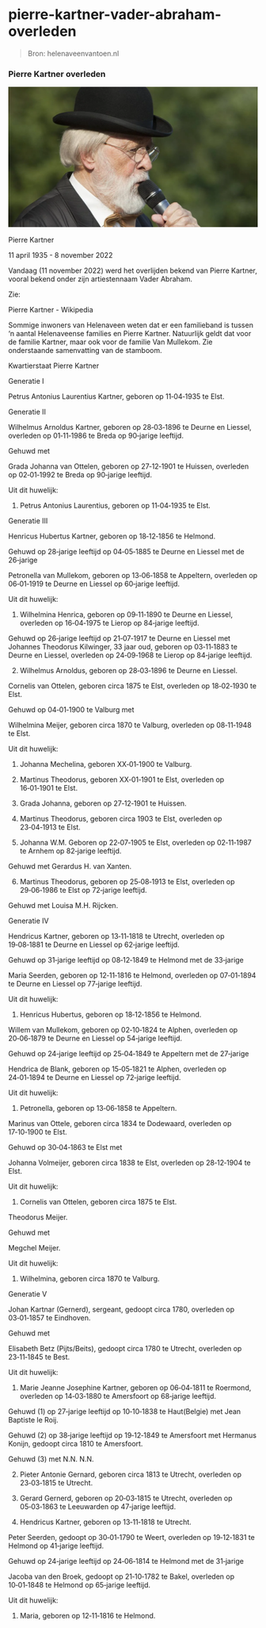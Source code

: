 # pierre-kartner-vader-abraham-overleden

> Bron: helenaveenvantoen.nl

### Pierre Kartner overleden

![](images/pierre-kartner-vader-abraham-overleden/Pierre_Kartner.jpg)

Pierre Kartner

11 april 1935 - 8 november 2022

Vandaag (11 november 2022) werd het overlijden bekend van Pierre Kartner, vooral bekend onder zijn artiestennaam Vader Abraham.

Zie:

Pierre Kartner - Wikipedia

Sommige inwoners van Helenaveen weten dat er een familieband is tussen ‘n aantal Helenaveense families en Pierre Kartner. Natuurlijk geldt dat voor de familie Kartner, maar ook voor de familie Van Mullekom. Zie onderstaande samenvatting van de stamboom.

Kwartierstaat Pierre Kartner

Generatie I

Petrus Antonius Laurentius Kartner, geboren op 11‑04‑1935 te Elst.

Generatie II

Wilhelmus Arnoldus Kartner, geboren op 28‑03‑1896 te Deurne en Liessel, overleden op 01‑11‑1986 te Breda op 90‑jarige leeftijd.

Gehuwd met

Grada Johanna van Ottelen, geboren op 27‑12‑1901 te Huissen, overleden op 02‑01‑1992 te Breda op 90‑jarige leeftijd.

Uit dit huwelijk:

1. Petrus Antonius Laurentius, geboren op 11‑04‑1935 te Elst.

Generatie III

Henricus Hubertus Kartner, geboren op 18‑12‑1856 te Helmond.

Gehuwd op 28‑jarige leeftijd op 04‑05‑1885 te Deurne en Liessel met de 26‑jarige

Petronella van Mullekom, geboren op 13‑06‑1858 te Appeltern, overleden op 06‑01‑1919 te Deurne en Liessel op 60‑jarige leeftijd.

Uit dit huwelijk:

1. Wilhelmina Henrica, geboren op 09‑11‑1890 te Deurne en Liessel, overleden op 16‑04‑1975 te Lierop op 84‑jarige leeftijd.

Gehuwd op 26‑jarige leeftijd op 21‑07‑1917 te Deurne en Liessel met Johannes Theodorus Kilwinger, 33 jaar oud, geboren op 03‑11‑1883 te Deurne en Liessel, overleden op 24‑09‑1968 te Lierop op 84‑jarige leeftijd.

2. Wilhelmus Arnoldus, geboren op 28‑03‑1896 te Deurne en Liessel.

Cornelis van Ottelen, geboren circa 1875 te Elst, overleden op 18‑02‑1930 te Elst.

Gehuwd op 04‑01‑1900 te Valburg met

Wilhelmina Meijer, geboren circa 1870 te Valburg, overleden op 08‑11‑1948 te Elst.

Uit dit huwelijk:

1. Johanna Mechelina, geboren XX‑01‑1900 te Valburg.

2. Martinus Theodorus, geboren XX‑01‑1901 te Elst, overleden op 16‑01‑1901 te Elst.

3. Grada Johanna, geboren op 27‑12‑1901 te Huissen.

4. Martinus Theodorus, geboren circa 1903 te Elst, overleden op 23‑04‑1913 te Elst.

5. Johanna W.M. Geboren op 22‑07‑1905 te Elst, overleden op 02‑11‑1987 te Arnhem op 82‑jarige leeftijd.

Gehuwd met Gerardus H. van Xanten.

6. Martinus Theodorus, geboren op 25‑08‑1913 te Elst, overleden op 29‑06‑1986 te Elst op 72‑jarige leeftijd.

Gehuwd met Louisa M.H. Rijcken.

Generatie IV

Hendricus Kartner, geboren op 13‑11‑1818 te Utrecht, overleden op 19‑08‑1881 te Deurne en Liessel op 62‑jarige leeftijd.

Gehuwd op 31‑jarige leeftijd op 08‑12‑1849 te Helmond met de 33‑jarige

Maria Seerden, geboren op 12‑11‑1816 te Helmond, overleden op 07‑01‑1894 te Deurne en Liessel op 77‑jarige leeftijd.

Uit dit huwelijk:

1. Henricus Hubertus, geboren op 18‑12‑1856 te Helmond.

Willem van Mullekom, geboren op 02‑10‑1824 te Alphen, overleden op 20‑06‑1879 te Deurne en Liessel op 54‑jarige leeftijd.

Gehuwd op 24‑jarige leeftijd op 25‑04‑1849 te Appeltern met de 27‑jarige

Hendrica de Blank, geboren op 15‑05‑1821 te Alphen, overleden op 24‑01‑1894 te Deurne en Liessel op 72‑jarige leeftijd.

Uit dit huwelijk:

1. Petronella, geboren op 13‑06‑1858 te Appeltern.

Marinus van Ottele, geboren circa 1834 te Dodewaard, overleden op 17‑10‑1900 te Elst.

Gehuwd op 30‑04‑1863 te Elst met

Johanna Volmeijer, geboren circa 1838 te Elst, overleden op 28‑12‑1904 te Elst.

Uit dit huwelijk:

1. Cornelis van Ottelen, geboren circa 1875 te Elst.

Theodorus Meijer.

Gehuwd met

Megchel Meijer.

Uit dit huwelijk:

1. Wilhelmina, geboren circa 1870 te Valburg.

Generatie V

Johan Kartnar (Gernerd), sergeant, gedoopt circa 1780, overleden op 03‑01‑1857 te Eindhoven.

Gehuwd met

Elisabeth Betz (Pijts/Beits), gedoopt circa 1780 te Utrecht, overleden op 23‑11‑1845 te Best.

Uit dit huwelijk:

1. Marie Jeanne Josephine Kartner, geboren op 06‑04‑1811 te Roermond, overleden op 14‑03‑1880 te Amersfoort op 68‑jarige leeftijd.

Gehuwd (1) op 27‑jarige leeftijd op 10‑10‑1838 te Haut(Belgie) met Jean Baptiste le Roij.

Gehuwd (2) op 38‑jarige leeftijd op 19‑12‑1849 te Amersfoort met Hermanus Konijn, gedoopt circa 1810 te Amersfoort.

Gehuwd (3) met N.N. N.N.

2. Pieter Antonie Gernard, geboren circa 1813 te Utrecht, overleden op 23‑03‑1815 te Utrecht.

3. Gerard Gernerd, geboren op 20‑03‑1815 te Utrecht, overleden op 05‑03‑1863 te Leeuwarden op 47‑jarige leeftijd.

4. Hendricus Kartner, geboren op 13‑11‑1818 te Utrecht.

Peter Seerden, gedoopt op 30‑01‑1790 te Weert, overleden op 19‑12‑1831 te Helmond op 41‑jarige leeftijd.

Gehuwd op 24‑jarige leeftijd op 24‑06‑1814 te Helmond met de 31‑jarige

Jacoba van den Broek, gedoopt op 21‑10‑1782 te Bakel, overleden op 10‑01‑1848 te Helmond op 65‑jarige leeftijd.

Uit dit huwelijk:

1. Maria, geboren op 12‑11‑1816 te Helmond.
